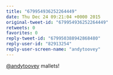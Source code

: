 ```yaml
---
title: "679954936252264449"
date: Thu Dec 24 09:21:04 +0000 2015
original-tweet-id: "679954936252264449"
retweets: 0
favorites: 0
reply-tweet-id: "679950388942868480"
reply-user-id: "82913254"
reply-user-screen-name: "andytoovey"
---
```

<a href="https://twitter.com/andytoovey">@andytoovey</a> mallets!

